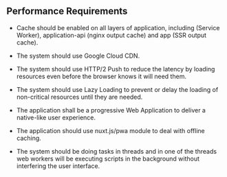 ## Performance Requirements

- Cache should be enabled on all layers of application, including (Service Worker), application-api (nginx output cache) and app (SSR output cache).

- The system should use Google Cloud CDN.

- The system should use HTTP/2 Push to reduce the latency by loading resources even before the browser knows it will need them.

- The system should use Lazy Loading to prevent or delay the loading of non-critical resources until they are needed.

- The application shall be a progressive Web Application to deliver a native-like user experience.

- The application should use nuxt.js/pwa module to deal with offline caching.

- The system should be doing tasks in threads and in one of the threads web workers will be executing scripts in the background without interfering the user interface.


